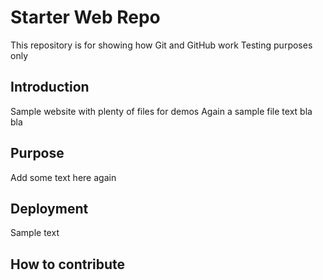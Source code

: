 # Starter Web Repo

This repository is for showing how Git and GitHub work
Testing purposes only

## Introduction

Sample website with plenty of files for demos
Again a sample file text bla bla

## Purpose
Add some text here again
## Deployment
Sample text
## How to contribute